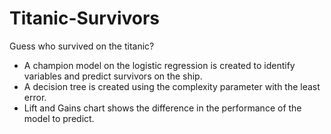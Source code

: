 # Titanic-Survivors

Guess who survived on the titanic?
  - A champion model on the logistic regression is created to identify variables and predict survivors on the ship.
  - A decision tree is created using the complexity parameter with the least error.
  - Lift and Gains chart shows the difference in the performance of the model to predict. 
